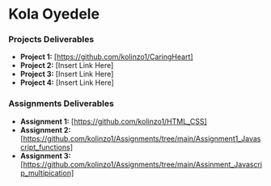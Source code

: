 # Kola Oyedele 

### Projects Deliverables
- **Project 1:** [https://github.com/kolinzo1/CaringHeart]
- **Project 2:** [Insert Link Here]
- **Project 3:** [Insert Link Here]
- **Project 4:** [Insert Link Here]

### Assignments Deliverables
- **Assignment 1:** [https://github.com/kolinzo1/HTML_CSS]
- **Assignment 2:** [https://github.com/kolinzo1/Assignments/tree/main/Assignment1_Javascript_functions]
- **Assignment 3:** [https://github.com/kolinzo1/Assignments/tree/main/Assinment_Javascrip_multipication]










[def]: ./BootCamp/Bootcamp/Images/Portrait